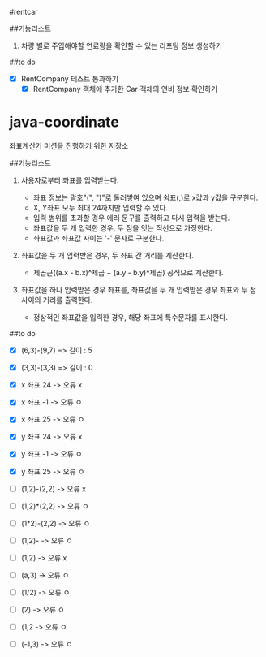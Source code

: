 #rentcar

##기능리스트
1. 차량 별로 주입해야할 연료량을 확인할 수 있는 리포팅 정보 생성하기

##to do
-[x] RentCompany 테스트 통과하기
  -[x] RentCompany 객체에 추가한 Car 객체의 연비 정보 확인하기

# java-coordinate
좌표계산기 미션을 진행하기 위한 저장소

##기능리스트
1. 사용자로부터 좌표를 입력받는다.
    - 좌표 정보는 괄호"(", ")"로 둘러쌓여 있으며 쉼표(,)로 x값과 y값을 구분한다.
    - X, Y좌표 모두 최대 24까지만 입력할 수 있다.
    - 입력 범위를 초과할 경우 에러 문구를 출력하고 다시 입력을 받는다.
    - 좌표값을 두 개 입력한 경우, 두 점을 잇는 직선으로 가정한다. 
    - 좌표값과 좌표값 사이는 '-' 문자로 구분한다.

2. 좌표값을 두 개 입력받은 경우, 두 좌표 간 거리를 계산한다.
    - 제곱근((a.x - b.x)^제곱 + (a.y - b.y)^제곱) 공식으로 계산한다.

3. 좌표값을 하나 입력받은 경우 좌표를, 좌표값을 두 개 입력받은 경우 좌표와 두 점 사이의 거리를 출력한다.
    - 정상적인 좌표값을 입력한 경우, 해당 좌표에 특수문자를 표시한다.


##to do
-[x] (6,3)-(9,7)  => 길이 : 5
-[x] (3,3)-(3,3)  => 길이 : 0
-[x] x 좌표 24 ->  오류 x
-[x] x 좌표 -1 -> 오류 ㅇ
-[x] x 좌표 25 -> 오류 ㅇ
-[x] y 좌표 24 ->  오류 x
-[x] y 좌표 -1 -> 오류 ㅇ
-[x] y 좌표 25 -> 오류 ㅇ

-[ ] (1,2)-(2,2) -> 오류 x 
-[ ] (1,2)*(2,2) -> 오류 ㅇ
-[ ] (1*2)-(2,2) -> 오류 ㅇ
-[ ] (1,2)- -> 오류 ㅇ
-[ ] (1,2) -> 오류 x
-[ ] (a,3) -> 오류 ㅇ
-[ ] (1/2) -> 오류 ㅇ
-[ ] (2) -> 오류 ㅇ
-[ ] (1,2 -> 오류 ㅇ
-[ ] (-1,3) -> 오류 ㅇ

